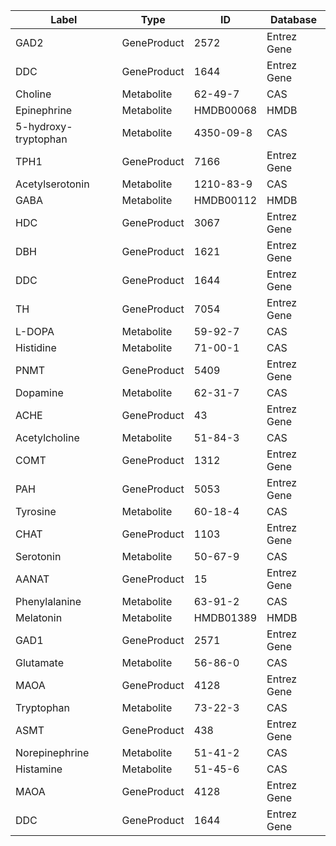 | Label | Type | ID | Database |
| ---- | ---- | ---- | ---- |
|GAD2 | GeneProduct | 2572 | Entrez Gene |
|DDC | GeneProduct | 1644 | Entrez Gene |
|Choline | Metabolite | 62-49-7 | CAS |
|Epinephrine | Metabolite | HMDB00068 | HMDB |
|5-hydroxy-tryptophan | Metabolite | 4350-09-8 | CAS |
|TPH1 | GeneProduct | 7166 | Entrez Gene |
|Acetylserotonin | Metabolite | 1210-83-9 | CAS |
|GABA | Metabolite | HMDB00112 | HMDB |
|HDC | GeneProduct | 3067 | Entrez Gene |
|DBH | GeneProduct | 1621 | Entrez Gene |
|DDC | GeneProduct | 1644 | Entrez Gene |
|TH | GeneProduct | 7054 | Entrez Gene |
|L-DOPA | Metabolite | 59-92-7 | CAS |
|Histidine | Metabolite | 71-00-1 | CAS |
|PNMT | GeneProduct | 5409 | Entrez Gene |
|Dopamine | Metabolite | 62-31-7 | CAS |
|ACHE | GeneProduct | 43 | Entrez Gene |
|Acetylcholine | Metabolite | 51-84-3 | CAS |
|COMT | GeneProduct | 1312 | Entrez Gene |
|PAH | GeneProduct | 5053 | Entrez Gene |
|Tyrosine | Metabolite | 60-18-4 | CAS |
|CHAT | GeneProduct | 1103 | Entrez Gene |
|Serotonin | Metabolite | 50-67-9 | CAS |
|AANAT | GeneProduct | 15 | Entrez Gene |
|Phenylalanine | Metabolite | 63-91-2 | CAS |
|Melatonin | Metabolite | HMDB01389 | HMDB |
|GAD1 | GeneProduct | 2571 | Entrez Gene |
|Glutamate | Metabolite | 56-86-0 | CAS |
|MAOA | GeneProduct | 4128 | Entrez Gene |
|Tryptophan | Metabolite | 73-22-3 | CAS |
|ASMT | GeneProduct | 438 | Entrez Gene |
|Norepinephrine | Metabolite | 51-41-2 | CAS |
|Histamine | Metabolite | 51-45-6 | CAS |
|MAOA | GeneProduct | 4128 | Entrez Gene |
|DDC | GeneProduct | 1644 | Entrez Gene |
